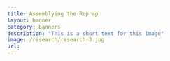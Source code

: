 ```yaml
---
title: Assemblying the Reprap
layout: banner
category: banners
description: "This is a short text for this image"
image: /research/research-3.jpg
url: 
---
```

